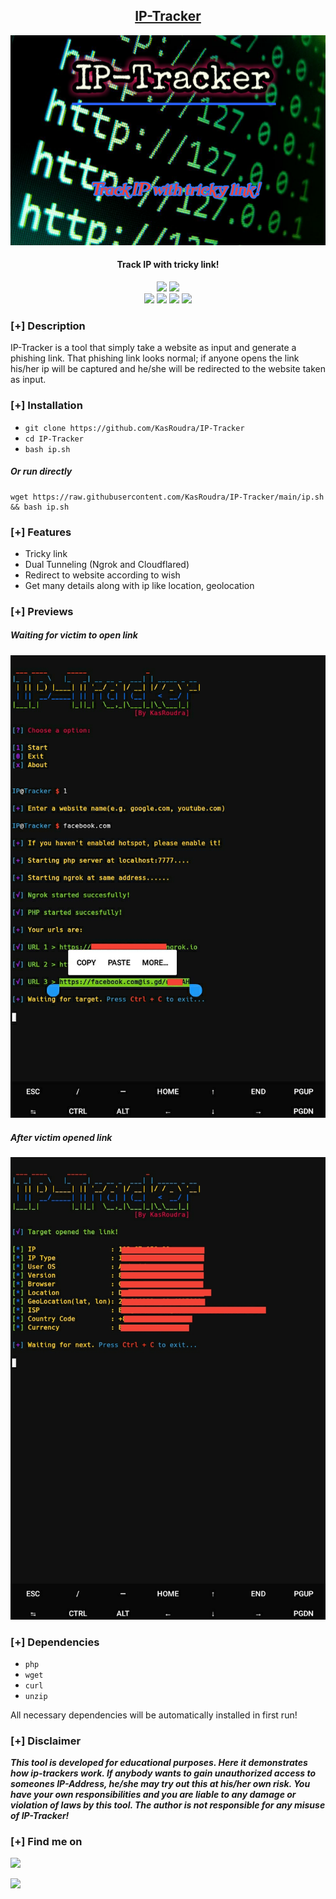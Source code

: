 <h2 align="center"><u>IP-Tracker</u></h2>

![IP-Tracker](files/banner.png)
<h4 align="center"> Track IP with tricky link! </h4>

<p align="center">
    <img src="https://img.shields.io/badge/Version-1.2-blue?style=for-the-badge&color=blue">
    <img src="https://img.shields.io/github/license/KasRoudra/IP-Tracker?style=for-the-badge&color=teal">
<br>
    <img src="https://img.shields.io/badge/Author-KasRoudra-magenta?style=flat-square">
    <img src="https://img.shields.io/badge/Open%20Source-Yes-orange?style=flat-square">
    <img src="https://img.shields.io/badge/Maintained-Yes-cyan?style=flat-square">
    <img src="https://img.shields.io/badge/Written%20In-Shell-purple?style=flat-square">
</p>

### [+] Description
IP-Tracker is a tool that simply take a website as input and generate a phishing link. That phishing link looks normal; if anyone opens the link his/her ip will be captured and he/she will be redirected to the website taken as input.

### [+] Installation
 - `git clone https://github.com/KasRoudra/IP-Tracker`
 - `cd IP-Tracker`
 - `bash ip.sh`

##### Or run directly
```
wget https://raw.githubusercontent.com/KasRoudra/IP-Tracker/main/ip.sh && bash ip.sh
```

### [+] Features
 - Tricky link
 - Dual Tunneling (Ngrok and Cloudflared)
 - Redirect to website according to wish
 - Get many details along with ip like location, geolocation

### [+] Previews

##### Waiting for victim to open link
![b](files/before.jpg)

##### After victim opened link
![a](files/after.jpg)


### [+] Dependencies
 - `php`
 - `wget`
 - `curl`
 - `unzip`

All necessary dependencies will be automatically installed in first run!

### [+] Disclaimer 
***This tool is developed for educational purposes. Here it demonstrates how ip-trackers work. If anybody wants to gain unauthorized access to someones IP-Address, he/she may try out this at his/her own risk. You have your own responsibilities and you are liable to any damage or violation of laws by this tool. The author is not responsible for any misuse of IP-Tracker!***

### [+] Find me on 
<a href="mailto:kasroudrakrd@gmail.com" target="_blank"><img src="https://img.shields.io/badge/Email-kasroudrakrd@gmail.com-blue?style=for-the-badge&logo=gmail"></a>

<a href="https://m.me/KasRoudra" target="_blank"><img src="https://img.shields.io/badge/Messenger-KasRoudra-blue?style=for-the-badge&logo=messenger"></a>

